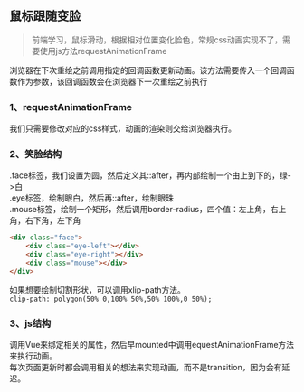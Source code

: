 <!--
https://ae01.alicdn.com/kf/H46b03db65df345d8915c1d803a9c8b16u.png
前端
鼠标跟随变脸
前端学习，鼠标滑动，根据相对位置变化脸色
前端学习，鼠标滑动，根据相对位置变化脸色，常规css动画实现不了，需要使用js方法requestAnimationFrame
-->

## 鼠标跟随变脸

> 前端学习，鼠标滑动，根据相对位置变化脸色，常规css动画实现不了，需要使用js方法requestAnimationFrame

浏览器在下次重绘之前调用指定的回调函数更新动画。该方法需要传入一个回调函数作为参数，该回调函数会在浏览器下一次重绘之前执行

### 1、requestAnimationFrame
我们只需要修改对应的css样式，动画的渲染则交给浏览器执行。

### 2、笑脸结构
.face标签，我们设置为圆，然后定义其::after，再内部绘制一个由上到下的，绿->白  
.eye标签，绘制眼白，然后再::after，绘制眼珠  
.mouse标签，绘制一个矩形，然后调用border-radius，四个值：左上角，右上角，右下角，左下角
```html
<div class="face">
    <div class="eye-left"></div>
    <div class="eye-right"></div>
    <div class="mouse"></div>
</div>
```
如果想要绘制切割形状，可以调用xlip-path方法。  
```clip-path: polygon(50% 0,100% 50%,50% 100%,0 50%);```

### 3、js结构
调用Vue来绑定相关的属性，然后早mounted中调用equestAnimationFrame方法来执行动画。  
每次页面更新时都会调用相关的想法来实现动画，而不是transition，因为会有延迟。
